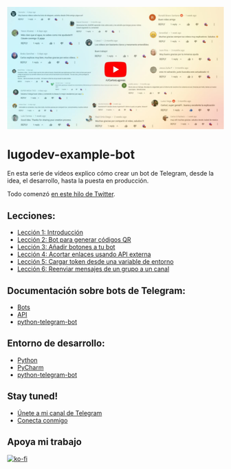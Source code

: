 ![Crear un bot de Telegram, por Carlos Lugones](.github/love.jpg)

# lugodev-example-bot

En esta serie de vídeos explico cómo crear un bot de Telegram, desde la idea, el desarrollo, hasta la puesta en producción.

Todo comenzó [en este hilo de Twitter](https://twitter.com/i/status/1311765358387187712).

## Lecciones:
- [Lección 1: Introducción](https://youtu.be/yEtsoxkxF_0)
- [Lección 2: Bot para generar códigos QR](https://youtu.be/aIJtcTZRds8)
- [Lección 3: Añadir botones a tu bot](https://youtu.be/DBoWGTO4TaU)
- [Lección 4: Acortar enlaces usando API externa](https://youtu.be/i6TRgJz_mac)
- [Lección 5: Cargar token desde una variable de entorno](https://youtu.be/LV4C83bloU8)
- [Lección 6: Reenviar mensajes de un grupo a un canal](https://youtu.be/nQy5B19R8Uw)

## Documentación sobre bots de Telegram:
- [Bots](https://core.telegram.org/bots)
- [API](https://core.telegram.org/api)
- [python-telegram-bot](https://python-telegram-bot.readthedocs.io/en/stable)

## Entorno de desarrollo:
- [Python](https://www.python.org/downloads)
- [PyCharm](https://www.jetbrains.com/es-es/pycharm/download)
- [python-telegram-bot](https://python-telegram-bot.org)

## Stay tuned!

- [Únete a mi canal de Telegram](https://t.me/lugodev)
- [Conecta conmigo](https://lugodev.com)

## Apoya mi trabajo

[![ko-fi](https://www.ko-fi.com/img/githubbutton_sm.svg)](https://ko-fi.com/X8X51FNRV)
